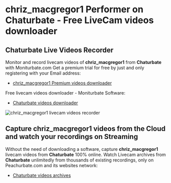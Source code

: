 # chriz_macgregor1 Performer on Chaturbate - Free LiveCam videos downloader

## Chaturbate Live Videos Recorder

Monitor and record livecam videos of **chriz_macgregor1** from **Chaturbate** with Moniturbate.com
Get a premium trial for free by just and only registering with your Email address:
* [chriz_macgregor1 Premium videos downloader](https://moniturbate.com/request-demo-licence-key.html)

Free livecam videos downloader - Moniturbate Software:
* [Chaturbate videos downloader](https://moniturbate.com/moniturbate-download-software.html)

![chriz_macgregor1 livecam videos recorder](https://peachurnet.com/templates/moniturbate-software.png)


## Capture chriz_macgregor1 videos from the Cloud and watch your recordings on Streaming

Without the need of downloading a software, capture **chriz_macgregor1** livecam videos from **Chaturbate** 100% online.
Watch Livecam archives from **Chaturbate** unlimitedly from thousands of existing recordings, only on Peachurbate.com and its websites network:
* [Chaturbate videos archives](https://peachurnet.com/)